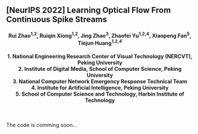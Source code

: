 ## [NeurIPS 2022] Learning Optical Flow From Continuous Spike Streams

<h4 align="center"> Rui Zhao<sup>1,2</sup>, Ruiqin Xiong<sup>1,2</sup>, Jing Zhao<sup>3</sup>, Zhaofei Yu<sup>1,2,4</sup>, Xiaopeng Fan<sup>5</sup>, Tiejun Huang<sup>1,2,4</sup> </h4>
<h4 align="center">1. National Engineering Research Center of Visual Technology (NERCVT), Peking University<br>
2. Institute of Digital Media, School of Computer Science, Peking University<br>
3. National Computer Network Emergency Response Technical Team<br>
4. Institute for Artificial Intelligence, Peking University<br>
5. School of Computer Science and Technology, Harbin Institute of Technology</h4><br> 

The code is comming soon...

